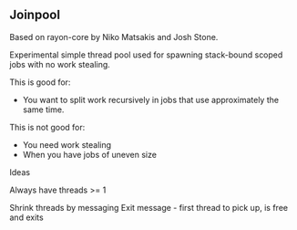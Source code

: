 ## Joinpool

Based on rayon-core by Niko Matsakis and Josh Stone.

Experimental simple thread pool used for spawning stack-bound scoped jobs with no work stealing.

This is good for:

- You want to split work recursively in jobs that use approximately the same time.

This is not good for:

- You need work stealing
- When you have jobs of uneven size



Ideas

Always have threads >= 1

Shrink threads by messaging Exit message - first thread to pick up, is free and exits
